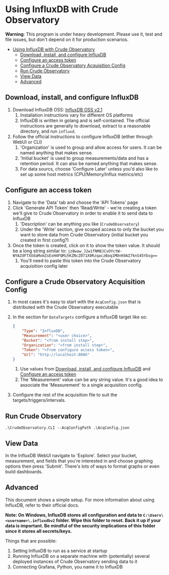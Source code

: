 # Using InfluxDB with Crude Observatory

**Warning**: This program is under heavy development. Please use it, test and file issues, but don't depend on it for production scenarios.

- [Using InfluxDB with Crude Observatory](#using-influxdb-with-crude-observatory)
  - [Download, install, and configure InfluxDB](#download-install-and-configure-influxdb)
  - [Configure an access token](#configure-an-access-token)
  - [Configure a Crude Observatory Acquisition Config](#configure-a-crude-observatory-acquisition-config)
  - [Run Crude Observatory](#run-crude-observatory)
  - [View Data](#view-data)
  - [Advanced](#advanced)

## Download, install, and configure InfluxDB
1. Download InfluxDB OSS: [InfluxDB OSS v2.1](https://docs.influxdata.com/influxdb/v2.1/install/)
   1. Installation instructions vary for different OS platforms
   2. InfluxDB is written in golang and is self-contained. The official instructions are generally to download, extract to a reasonable directory, and run `influxd`.
2. Follow the official instructions to configure InfluxDB (either through WebUI or CLI)
   1. 'Organization' is used to group and allow access for users. It can be named anything that makes sense. 
   2. 'Initial bucket' is used to group measurements/data and has a retention period. It can also be named anything that makes sense. 
   3. For data sourcs, choose 'Configure Later' unless you'd also like to set up some host metrics (CPU/Memory/Influx metrics/etc)


## Configure an access token
1. Navigate to the 'Data' tab and choose the 'API Tokens' page
2. Click 'Generate API Token' then 'Read/Write' - we're creating a token we'll give to Crude Observatory in order to enable it to send data to InfluxDB
   1. 'Description' can be anything you like (`CrudeObservatory`)
   2. Under the 'Write' section, give scoped access to only the bucket you want to store data from Crude Observatory (initial bucket you created in first config?)
3. Once the token is created, click on it to show the token value. It should be a long string similar to: `jz8waw_J2w1fNM8JCvOYctW-WYAZdFTXXdaMxmZsExH4FQMihKZNcZ071X0RzqaczBoq1MOnK9AI7knS45Ybsg==`
   1. You'll need to paste this token into the Crude Observatory acquisition config later

## Configure a Crude Observatory Acquisition Config
1. In most cases it's easy to start with the `AcqConfig.json` that is distributed with the Crude Observatory executable
2. In the section for `DataTargets` configure a InfluxDB target like so:
   
    ```json
    {
        "Type": "InfluxDB",
        "Measurement": "<user choice>",
        "Bucket": "<from install step>",
        "Organization": "<from install step>",
        "Token": "<from configure access token>",
        "Url": "http://localhost:8086"
    }
    ```

   1. Use values from [Download, install, and configure InfluxDB](#download-install-and-configure-influxdb) and [Configure an access token](#configure-an-access-token)
   2. The 'Measurement' value can be any string value. It's a good idea to associate the 'Measurement' to a single acquisition config.
3. Configure the rest of the acquisition file to suit the targets/triggers/intervals.

## Run Crude Observatory
```
.\CrudeObservatory.CLI --AcqConfigPath .\AcqConfig.json
```

## View Data
In the InfluxDB WebUI navigate to 'Explore'. Select your bucket, measurement, and fields that you're interested in and choose graphing options then press 'Submit'. There's lots of ways to format graphs or even build dashboards.

## Advanced

This document shows a simple setup. For more information about using InfluxDB, refer to their official docs.

**Note: On Windows, InfluxDB stores all configuration and data to `C:\Users\<username>\.influxdbv2` folder. Wipe this folder to reset. Back it up if your data is important. Be mindful of the security implications of this folder since it stores all secrets/keys.**

Things that are possible:
1. Setting InfluxDB to run as a service at startup
2. Running InfluxDB on a separate machine with (potentially) several deployed instances of Crude Observatory sending data to it
3. Connecting Grafana, Python, you name it to InfluxDB